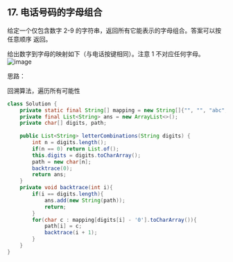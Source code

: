 ## 17. 电话号码的字母组合
给定一个仅包含数字 2-9 的字符串，返回所有它能表示的字母组合。答案可以按 任意顺序 返回。

给出数字到字母的映射如下（与电话按键相同）。注意 1 不对应任何字母。
![image](https://github.com/Ray3260/LeetCodeNote/assets/41173822/43498fff-7e49-4bd5-9246-72404776a9e8)

思路：

回溯算法，遍历所有可能性

```java
class Solution {
    private static final String[] mapping = new String[]{"", "", "abc", "def", "ghi", "jkl", "mno", "pqrs", "tuv", "wxyz"};
    private final List<String> ans = new ArrayList<>();
    private char[] digits, path;
    
    public List<String> letterCombinations(String digits) {
        int n = digits.length();
        if(n == 0) return List.of();
        this.digits = digits.toCharArray();
        path = new char[n];
        backtrace(0);
        return ans;
    }
    private void backtrace(int i){
        if(i == digits.length){
            ans.add(new String(path));
            return;
        }
        for(char c : mapping[digits[i] - '0'].toCharArray()){
            path[i] = c;
            backtrace(i + 1);
        }
    }
}
```
